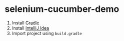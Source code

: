 # selenium-cucumber-demo
1. Install [Gradle](https://gradle.org/install/)
1. Install [IntelliJ Idea](https://www.jetbrains.com/idea/download)
1. Import project using `build.gradle`
